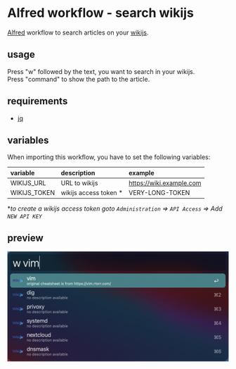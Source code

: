 # Alfred workflow - search wikijs

[Alfred](https://www.alfredapp.com) workflow to search articles on your [wikijs](https://js.wiki).

## usage

Press "w" followed by the text, you want to search in your wikijs.  
Press "command" to show the path to the article.

## requirements

- [jq](https://github.com/stedolan/jq)

## variables

When importing this workflow, you have to set the following variables:

| variable     | description           | example                  |
| :----------- | :-------------------- | :----------------------- |
| WIKIJS_URL   | URL to wikijs         | https://wiki.example.com |
| WIKIJS_TOKEN | wikijs access token * | VERY-LONG-TOKEN          |

\**to create a wikijs access token goto `Administration` => `API Access` => Add `NEW API KEY`*

## preview

![preview](.github/img/preview.png)
